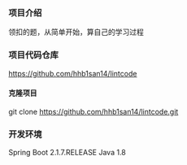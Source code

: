 ### 项目介绍
领扣的题，从简单开始，算自己的学习过程

### 项目代码仓库
https://github.com/hhb1san14/lintcode

#### 克隆项目
git clone https://github.com/hhb1san14/lintcode.git

### 开发环境
Spring Boot  2.1.7.RELEASE
Java         1.8
